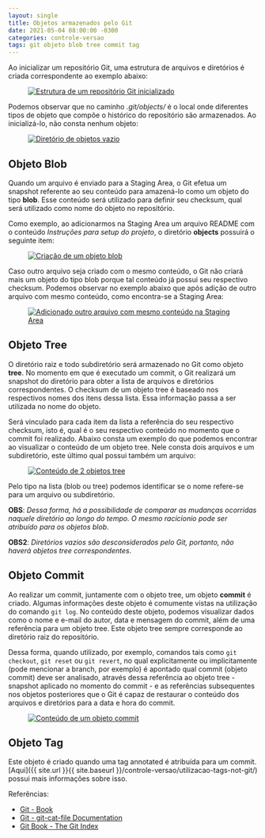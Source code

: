 ```yaml
---
layout: single
title: Objetos armazenados pelo Git
date: 2021-05-04 08:00:00 -0300
categories: controle-versao
tags: git objeto blob tree commit tag
---
```


Ao inicializar um repositório Git, uma estrutura de arquivos e diretórios é criada correspondente ao exemplo abaixo:

<figure>
    <a href="{{ site.url }}{{ site.baseurl }}/assets/images/objetos-git-estrutura-inicial.JPG">
        <img src="{{ site.url }}{{ site.baseurl }}/assets/images/objetos-git-estrutura-inicial.JPG" alt="Estrutura de um repositório Git inicializado">
    </a>
</figure>

Podemos observar que no caminho _.git/objects/_ é o local onde diferentes tipos de objeto que compõe o histórico do repositório são armazenados. Ao inicializá-lo, não consta nenhum objeto:

<figure>
    <a href="{{ site.url }}{{ site.baseurl }}/assets/images/objetos-diretorio-vazio.JPG">
        <img src="{{ site.url }}{{ site.baseurl }}/assets/images/objetos-diretorio-vazio.JPG" alt="Diretório de objetos vazio">
    </a>
</figure>

## Objeto Blob

Quando um arquivo é enviado para a Staging Area, o Git efetua um snapshot referente ao seu conteúdo para amazená-lo como um objeto do tipo **blob**. Esse conteúdo será utilizado para definir seu checksum, qual será utilizado como nome do objeto no repositório.

Como exemplo, ao adicionarmos na Staging Area um arquivo README com o conteúdo _Instruções para setup do projeto_, o diretório **objects** possuirá o seguinte item:

<figure>
    <a href="{{ site.url }}{{ site.baseurl }}/assets/images/objetos-criado-objeto-blob-no-repositorio.JPG">
        <img src="{{ site.url }}{{ site.baseurl }}/assets/images/objetos-criado-objeto-blob-no-repositorio.JPG" alt="Criação de um objeto blob">
    </a>
</figure>

Caso outro arquivo seja criado com o mesmo conteúdo, o Git não criará mais um objeto do tipo blob porque tal conteúdo já possui seu respectivo checksum. Podemos observar no exemplo abaixo que após adição de outro arquivo com mesmo conteúdo, como encontra-se a Staging Area:

<figure>
    <a href="{{ site.url }}{{ site.baseurl }}/assets/images/objetos-adicionado-outro-arquivo-mesmo-conteudo.JPG">
        <img src="{{ site.url }}{{ site.baseurl }}/assets/images/objetos-adicionado-outro-arquivo-mesmo-conteudo.JPG" alt="Adicionado outro arquivo com mesmo conteúdo na Staging Area">
    </a>
</figure>

## Objeto Tree

O diretório raiz e todo subdiretório será armazenado no Git como objeto **tree**. No momento em que é executado um commit, o Git realizará um snapshot do diretório para obter a lista de arquivos e diretórios correspondentes. O checksum de um objeto tree é baseado nos respectivos nomes dos itens dessa lista. Essa informação passa a ser utilizada no nome do objeto.

Será vinculado para cada item da lista a referência do seu respectivo checksum, isto é, qual é o seu respectivo conteúdo no momento que o commit foi realizado. Abaixo consta um exemplo do que podemos encontrar ao visualizar o conteúdo de um objeto tree. Nele consta dois arquivos e um subdiretório, este último qual possui também um arquivo:

<figure>
    <a href="{{ site.url }}{{ site.baseurl }}/assets/images/objetos-conteudo-objeto-tree.JPG">
        <img src="{{ site.url }}{{ site.baseurl }}/assets/images/objetos-conteudo-objeto-tree.JPG" alt="Conteúdo de 2 objetos tree">
    </a>
</figure>

Pelo tipo na lista (blob ou tree) podemos identificar se o nome refere-se para um arquivo ou subdiretório.

**OBS**: _Dessa forma, há a possibilidade de comparar as mudanças ocorridas naquele diretório ao longo do tempo. O mesmo racícionio pode ser atribuído para os objetos blob_. 

**OBS2**: _Diretórios vazios são desconsiderados pelo Git, portanto, não haverá objetos tree correspondentes_.

## Objeto Commit

Ao realizar um commit, juntamente com o objeto tree, um objeto **commit** é criado. Algumas informações deste objeto é comumente vistas na utilização do comando `git log`. No conteúdo deste objeto, podemos visualizar dados como o nome e e-mail do autor, data e mensagem do commit, além de uma referência para um objeto tree. Este objeto tree sempre corresponde ao diretório raiz do repositório.

Dessa forma, quando utilizado, por exemplo, comandos tais como `git checkout`, `git reset` ou `git revert`, no qual explicitamente ou implicitamente (pode mencionar a branch, por exemplo) é apontado qual commit (objeto commit) deve ser analisado, através dessa referência ao objeto tree - snapshot aplicado no momento do commit - e as referências subsequentes nos objetos posteriores que o Git é capaz de restaurar o conteúdo dos arquivos e diretórios para a data e hora do commit.

<figure>
    <a href="{{ site.url }}{{ site.baseurl }}/assets/images/objetos-dados-objeto-commit.JPG">
        <img src="{{ site.url }}{{ site.baseurl }}/assets/images/objetos-dados-objeto-commit.JPG" alt="Conteúdo de um objeto commit">
    </a>
</figure>

## Objeto Tag

Este objeto é criado quando uma tag annotated é atribuída para um commit. [Aqui]({{ site.url }}{{ site.baseurl }}/controle-versao/utilizacao-tags-not-git/) possui mais informações sobre isso.

Referências: 
- [Git - Book](https://git-scm.com/book/en/v2)
- [Git - git-cat-file Documentation](https://git-scm.com/docs/git-cat-file)
- [Git Book - The Git Index](https://shafiul.github.io//gitbook/7_the_git_index.html)